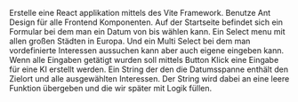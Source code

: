 Erstelle eine React applikation mittels des Vite Framework.
Benutze Ant Design für alle Frontend Komponenten.
Auf der Startseite befindet sich ein Formular bei dem man ein Datum von bis wählen kann.
Ein Select menu mit allen großen Städten in Europa.
Und ein Multi Select bei dem man vordefinierte Interessen aussuchen kann aber auch eigene eingeben kann.
Wenn alle Eingaben getätigt wurden soll mittels Button Klick eine Eingabe für eine KI erstellt werden.
Ein String der den die Datumsspanne enthält den Zielort und alle ausgewählten Interessen. Der String wird dabei an eine leere Funktion übergeben und die wir später mit Logik füllen.